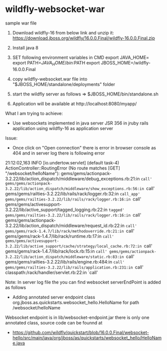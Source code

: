 # wildfly-websocket-war
sample war file

1) Download wildfly-16 from below link and unzip it:
https://download.jboss.org/wildfly/16.0.0.Final/wildfly-16.0.0.Final.zip

2) Install java 8

3) SET following environment variables in CMD
export JAVA_HOME=<PATH-TO-JAVA>
export PATH=$JAVA_HOME/bin:$PATH
export JBOSS_HOME=<WILDFLY-FOLDER-LOCATION>/wildfly-16.0.0.Final

4) copy wildfly-websocket.war file into "$JBOSS_HOME/standalone/deployments" folder

5) start the wildfly server as follows
=> $JBOSS_HOME/bin/standalone.sh

6) Application will be available at http://localhost:8080/myapp/

What I am trying to achieve:
- Use websockets implemented in java server JSR 356 in jruby rails application using wildfly-16 as application server

Issue:
- Once click on "Open connection" there is error in browser console as 404 and in server log there is following error

21:12:02,163 INFO  [io.undertow.servlet] (default task-4) 
ActionController::RoutingError (No route matches [GET] "/websocket/helloName"):
  gems/gems/actionpack-3.2.22/lib/action_dispatch/middleware/debug_exceptions.rb:21:in `call'
  gems/gems/actionpack-3.2.22/lib/action_dispatch/middleware/show_exceptions.rb:56:in `call'
  gems/gems/railties-3.2.22/lib/rails/rack/logger.rb:32:in `call_app'
  gems/gems/railties-3.2.22/lib/rails/rack/logger.rb:16:in `call'
  gems/gems/activesupport-3.2.22/lib/active_support/tagged_logging.rb:22:in `tagged'
  gems/gems/railties-3.2.22/lib/rails/rack/logger.rb:16:in `call'
  gems/gems/actionpack-3.2.22/lib/action_dispatch/middleware/request_id.rb:22:in `call'
  gems/gems/rack-1.4.7/lib/rack/methodoverride.rb:21:in `call'
  gems/gems/rack-1.4.7/lib/rack/runtime.rb:17:in `call'
  gems/gems/activesupport-3.2.22/lib/active_support/cache/strategy/local_cache.rb:72:in `call'
  gems/gems/rack-1.4.7/lib/rack/lock.rb:15:in `call'
  gems/gems/actionpack-3.2.22/lib/action_dispatch/middleware/static.rb:83:in `call'
  gems/gems/railties-3.2.22/lib/rails/engine.rb:484:in `call'
  gems/gems/railties-3.2.22/lib/rails/application.rb:231:in `call'
  classpath:/rack/handler/servlet.rb:22:in `call'



Note:
In server log file the you can find websocket serverEndPoint is added as follows
- Adding annotated server endpoint class org.jboss.as.quickstarts.websocket_hello.HelloName for path /websocket/helloName

Websocket endpoint is in lib/websocket-endpoint.jar there is only one annotated class, source code can be founnd at
- https://github.com/wildfly/quickstart/blob/16.0.0.Final/websocket-hello/src/main/java/org/jboss/as/quickstarts/websocket_hello/HelloName.java

